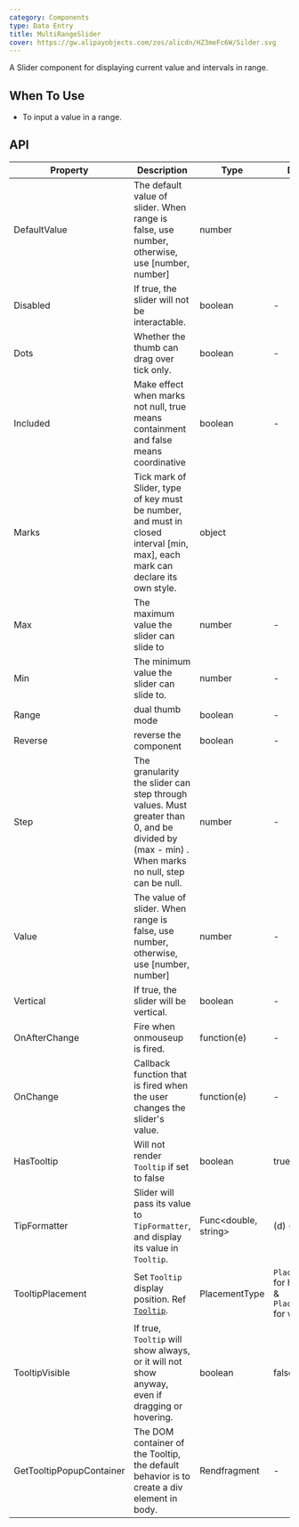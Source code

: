 ```yaml
---
category: Components
type: Data Entry
title: MultiRangeSlider
cover: https://gw.alipayobjects.com/zos/alicdn/HZ3meFc6W/Silder.svg
---
```


A Slider component for displaying current value and intervals in range.

## When To Use

- To input a value in a range.



## API

| Property | Description | Type | Default Value |
| --- | --- | --- | --- |
| DefaultValue            | The default value of slider. When range is false, use number, otherwise, use [number, number]      | number         |
| Disabled            | If true, the slider will not be interactable.         | boolean         |-       |
| Dots |	Whether the thumb can drag over tick only.   | boolean        | -         |
| Included | Make effect when marks not null, true means containment and false means coordinative                         | boolean        | -         |
| Marks | Tick mark of Slider, type of key must be number, and must in closed interval [min, max], each mark can declare its own style.      | object         |
| Max | The maximum value the slider can slide to                        | number        | -         |
| Min |The minimum value the slider can slide to.                     | number       | -         |
| Range |dual thumb mode                        | boolean        | -         |
| Reverse | reverse the component                         | boolean       | -         |
| Step | The granularity the slider can step through values. Must greater than 0, and be divided by (max - min) . When marks no null, step can be null.   | number        | -         |
| Value | The value of slider. When range is false, use number, otherwise, use [number, number]         | number        | -         |
| Vertical | If true, the slider will be vertical.                   | boolean        | -         |
| OnAfterChange |Fire when onmouseup is fired.                        | function(e)        | -         |
| OnChange |Callback function that is fired when the user changes the slider's value.                          | function(e)        | -         |
| HasTooltip |Will not render `Tooltip` if set to false | boolean | true |
| TipFormatter |Slider will pass its value to `TipFormatter`, and display its value in `Tooltip`. | Func<double, string> | (d) => d.ToString() |
| TooltipPlacement | 	Set `Tooltip` display position. Ref [`Tooltip`](/components/tooltip). | PlacementType | `PlacementType.Top` for horizontal slider & `PlacementType.Right` for vertical slider|
| TooltipVisible |If true, `Tooltip` will show always, or it will not show anyway, even if dragging or hovering.                           | boolean        | false        |
| GetTooltipPopupContainer |The DOM container of the Tooltip, the default behavior is to create a div element in body.                         | Rendfragment        | -         |
